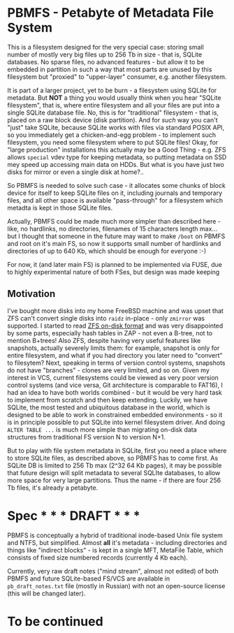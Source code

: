 # PBMFS - Petabyte of Metadata File System

This is a filesystem designed for the very special case: storing small number of mostly very big files up to 256 Tb in size - that is, SQLite databases. No sparse files, no advanced features - but allow it to be embedded in partition in such a way that most parts are unused by this filesystem but "proxied" to "upper-layer" consumer, e.g. another filesystem.

It is part of a larger project, yet to be burn - a filesystem using SQLite for metadata. But **NOT** a thing you would usually think when you hear "SQLite filesystem", that is, where entire filesystem and all your files are put into a single SQLite database file. No, this is for "traditional" filesystem - that is, placed on a raw block device (disk partition). And for *such* way you can't "just" take SQLite, because SQLite works with files via standard POSIX API, so you immediately get a chicken-and-egg problem - to implement such filesystem, you need some filesystem where to put SQLite files! Okay, for "large production" installations this actually may be a Good Thing - e.g. ZFS allows `special` vdev type for keeping metadata, so putting metadata on SSD mey speed up accessing main data on HDDs. But what is you have just two disks for mirror or even a single disk at home?..

So PBMFS is needed to solve such case - it allocates some chunks of block device for itself to keep SQLite files on it, including journals and temporary files, and all other space is available "pass-through" for a filesystem which metadta is kept in those SQLite files.

Actually, PBMFS could be made much more simpler than described here - like, no hardlinks, no directories, filenames of 15 characters length max... but I thought that someone in the future may want to make `/boot` on PBMFS and root on it's main FS, so now it supports small number of hardlinks and directories of up to 640 Kb, which should be enough for everyone :-)

For now, it (and later main FS) is planned to be implemented via FUSE, due to highly experimental nature of both FSes, but design was made keeping 

## Motivation

I've bought more disks into my home FreeBSD machine and was upset that ZFS can't convert single disks into `raidz` in-place - only `zmirror` was supported. I started to read [ZFS on-disk format](http://www.giis.co.in/Zfs_ondiskformat.pdf) and was very disappointed by some parts, especially hash tables in ZAP - not even a B-tree, not to mention B+trees! Also ZFS, despite having very useful features like snapshots, actually severely limits them: for example, snapshot is only for entire filesystem, and what if you had directory you later need to "convert" to filesytem? Next, speaking in terms of version control systems, snapshots do not have "branches" - clones are very limited, and so on. Given my interest in VCS, current filesystems could be viewed as very poor version control systems (and vice versa, Git architecture is comparable to FAT16), I had an idea to have both worlds combined - but it would be very hard task to implement from scratch and then keep extending.
Luckily, we have SQLite, the most tested and ubiquitous database in the world, which is designed to be able to work in constrained embedded environments - so it is in principle possible to put SQLite into kernel filesystem driver. And doing `ALTER TABLE ...` is much more simple than migrating on-disk data structures from traditional FS version N to version N+1.

But to play with file system metadata in SQLite, first you need a place where to store SQLite files, as described above, so PBMFS has to come first. As SQLite DB is limited to 256 Tb max (2^32 64 Kb pages), it may be possible that future design will split metadata to several SQLIte databases, to allow more space for very large partitions. Thus the name - if there are four 256 Tb files, it's already a petabyte.

# Spec * * * DRAFT * * *

PBMFS is conceptually a hybrid of traditional inode-based Unix file system and NTFS, but simplified. Almost **all** it's metadata - including directories and things like "indirect blocks" - is kept in a single MFT, MetaFile Table, which consists of fixed size numbered records (currently 4 Kb each).

Currently, very raw draft notes ("mind stream", almost not edited) of both PBMFS and future SQLite-based FS/VCS are available in `pb_draft_notes.txt` file (mostly in Russian) with not an open-source license (this will be changed later).

# To be continued
